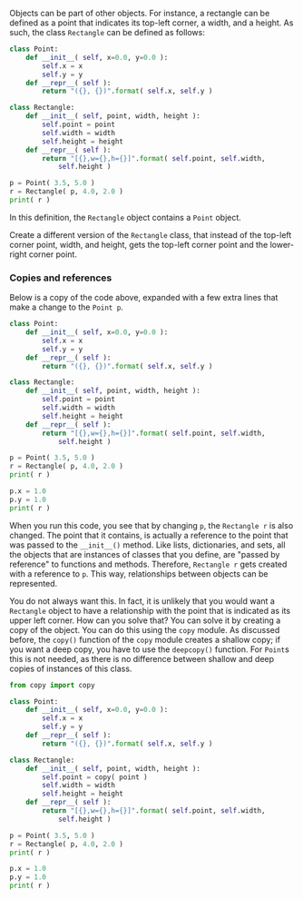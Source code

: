 Objects can be part of other objects. For instance, a rectangle can be
defined as a point that indicates its top-left corner, a width, and a
height. As such, the class `Rectangle` can be defined as follows:

```python
class Point:
    def __init__( self, x=0.0, y=0.0 ):
        self.x = x
        self.y = y
    def __repr__( self ):
        return "({}, {})".format( self.x, self.y )

class Rectangle:
    def __init__( self, point, width, height ):
        self.point = point
        self.width = width
        self.height = height
    def __repr__( self ):
        return "[{},w={},h={}]".format( self.point, self.width, 
            self.height )

p = Point( 3.5, 5.0 )
r = Rectangle( p, 4.0, 2.0 )
print( r )
```

In this definition, the `Rectangle` object contains a `Point` object.

Create a different version of the `Rectangle` class, that instead of the
top-left corner point, width, and height, gets the top-left corner point
and the lower-right corner point.

### Copies and references

Below is a copy of the code above, expanded with a few extra lines that
make a change to the `Point p`.

```python
class Point:
    def __init__( self, x=0.0, y=0.0 ):
        self.x = x
        self.y = y
    def __repr__( self ):
        return "({}, {})".format( self.x, self.y )

class Rectangle:
    def __init__( self, point, width, height ):
        self.point = point
        self.width = width
        self.height = height
    def __repr__( self ):
        return "[{},w={},h={}]".format( self.point, self.width, 
            self.height )

p = Point( 3.5, 5.0 )
r = Rectangle( p, 4.0, 2.0 )
print( r )

p.x = 1.0
p.y = 1.0
print( r )
```

When you run this code, you see that by changing `p`, the `Rectangle r`
is also changed. The point that it contains, is actually a reference to
the point that was passed to the `__init__()` method. Like lists,
dictionaries, and sets, all the objects that are instances of classes
that you define, are "passed by reference" to functions and methods.
Therefore, `Rectangle r` gets created with a reference to `p`. This way,
relationships between objects can be represented.

You do not always want this. In fact, it is unlikely that you would want
a `Rectangle` object to have a relationship with the point that is
indicated as its upper left corner. How can you solve that? You can
solve it by creating a copy of the object. You can do this using the
`copy` module. As discussed before, the `copy()` function of the `copy`
module creates a shallow copy; if you want a deep copy, you have to use
the `deepcopy()` function. For `Point`s this is not needed, as there is
no difference between shallow and deep copies of instances of this
class.

```python
from copy import copy

class Point:
    def __init__( self, x=0.0, y=0.0 ):
        self.x = x
        self.y = y
    def __repr__( self ):
        return "({}, {})".format( self.x, self.y )

class Rectangle:
    def __init__( self, point, width, height ):
        self.point = copy( point )
        self.width = width
        self.height = height
    def __repr__( self ):
        return "[{},w={},h={}]".format( self.point, self.width, 
            self.height )

p = Point( 3.5, 5.0 )
r = Rectangle( p, 4.0, 2.0 )
print( r )

p.x = 1.0
p.y = 1.0
print( r )
```
